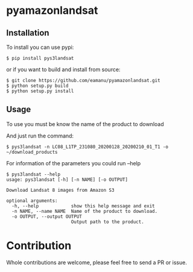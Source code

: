 # pyamazonlandsat


## Installation

To install you can use pypi:

```
$ pip install pys3landsat
````

or if you want to build and install from source:

```
$ git clone https://github.com/eamanu/pyamazonlandsat.git
$ python setup.py build
$ python setup.py install
```

## Usage

To use you must be know the name of the product to download

And just run the command:

```
$ pys3landsat -n LC08_L1TP_231080_20200128_20200210_01_T1 -o ~/download_products

```

For information of the parameters you could run –help

```
$ pys3landsat --help
usage: pys3landsat [-h] [-n NAME] [-o OUTPUT]

Download Landsat 8 images from Amazon S3

optional arguments:
  -h, --help            show this help message and exit
  -n NAME, --name NAME  Name of the product to download.
  -o OUTPUT, --output OUTPUT
                        Output path to the product.

````

# Contribution

Whole contributions are welcome, please feel free to send a PR or issue.


